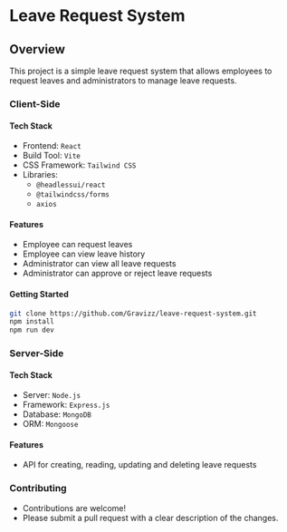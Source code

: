 **Leave Request System**
==========================

**Overview**
------------

This project is a simple leave request system that allows employees to request leaves and administrators to manage leave requests.

### Client-Side

#### Tech Stack

* Frontend: `React`
* Build Tool: `Vite`
* CSS Framework: `Tailwind CSS`
* Libraries:
	+ `@headlessui/react`
	+ `@tailwindcss/forms`
	+ `axios`

#### Features

* Employee can request leaves
* Employee can view leave history
* Administrator can view all leave requests
* Administrator can approve or reject leave requests

#### Getting Started

```bash
git clone https://github.com/Gravizz/leave-request-system.git
npm install
npm run dev
```

### Server-Side

#### Tech Stack

* Server: `Node.js`
* Framework: `Express.js`
* Database: `MongoDB`
* ORM: `Mongoose`

#### Features

* API for creating, reading, updating and deleting leave requests

### Contributing

* Contributions are welcome!
* Please submit a pull request with a clear description of the changes.
